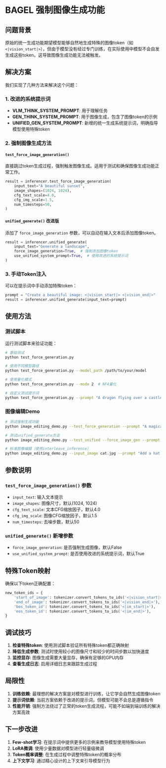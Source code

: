 # BAGEL 强制图像生成功能

## 问题背景

原始的统一生成功能期望模型能够自然地生成特殊的图像token（如`<|vision_start|>`），但由于模型没有经过专门训练，在实际使用中模型不会自发生成这些token。这导致图像生成功能无法被触发。

## 解决方案

我们实现了几种方法来解决这个问题：

### 1. 改进的系统提示词

- **VLM_THINK_SYSTEM_PROMPT**: 用于理解任务
- **GEN_THINK_SYSTEM_PROMPT**: 用于图像生成，包含了图像token的示例
- **UNIFIED_GEN_SYSTEM_PROMPT**: 新增的统一生成系统提示词，明确指导模型使用特殊token

### 2. 强制图像生成方法

#### `test_force_image_generation()`
直接跳过token生成过程，强制触发图像生成。适用于测试和确保图像生成功能正常工作。

```python
result = inferencer.test_force_image_generation(
    input_text="A beautiful sunset",
    image_shapes=(1024, 1024),
    cfg_text_scale=4.0,
    cfg_img_scale=1.5,
    num_timesteps=50,
)
```

#### `unified_generate()` 改进版
添加了 `force_image_generation` 参数，可以自动在输入文本后添加图像token。

```python
result = inferencer.unified_generate(
    input_text="Generate a landscape",
    force_image_generation=True,  # 强制添加图像token
    use_unified_system_prompt=True,  # 使用改进的系统提示词
)
```

### 3. 手动Token注入

可以在提示词中手动添加特殊token：

```python
prompt = "Create a beautiful image: <|vision_start|> <|vision_end|>"
result = inferencer.unified_generate(input_text=prompt)
```

## 使用方法

### 测试脚本

运行测试脚本来验证功能：

```bash
# 基础测试
python test_force_generation.py

# 使用不同模型路径
python test_force_generation.py --model_path /path/to/your/model

# 使用量化模式
python test_force_generation.py --mode 2  # NF4量化

# 自定义测试提示词
python test_force_generation.py --prompt "A dragon flying over a castle"
```

### 图像编辑Demo

```bash
# 测试强制生成功能
python image_editing_demo.py --test_force_generation --prompt "A magical forest"

# 测试unified_generate方法
python image_editing_demo.py --test_unified --force_image_gen --prompt "Edit this image"

# 标准图像编辑（使用interleave_inference）
python image_editing_demo.py --input_image cat.jpg --prompt "Add a hat to the cat"
```

## 参数说明

### `test_force_image_generation()` 参数
- `input_text`: 输入文本提示
- `image_shapes`: 图像尺寸，默认(1024, 1024)
- `cfg_text_scale`: 文本CFG缩放因子，默认4.0
- `cfg_img_scale`: 图像CFG缩放因子，默认1.5
- `num_timesteps`: 去噪步数，默认50

### `unified_generate()` 新增参数
- `force_image_generation`: 是否强制生成图像，默认False
- `use_unified_system_prompt`: 是否使用改进的系统提示词，默认True

## 特殊Token映射

确保以下token正确配置：

```python
new_token_ids = {
    'start_of_image': tokenizer.convert_tokens_to_ids('<|vision_start|>'),
    'end_of_image': tokenizer.convert_tokens_to_ids('<|vision_end|>'),
    'bos_token_id': tokenizer.convert_tokens_to_ids('<|im_start|>'),
    'eos_token_id': tokenizer.convert_tokens_to_ids('<|im_end|>'),
}
```

## 调试技巧

1. **检查特殊token**: 使用测试脚本验证所有特殊token都正确映射
2. **降低生成参数**: 测试时使用较小的图像尺寸和较少的时间步数以加快速度
3. **监控显存**: 图像生成需要大量显存，确保有足够的GPU内存
4. **查看生成日志**: 启用详细日志来跟踪生成过程

## 局限性

1. **训练依赖**: 最理想的解决方案是对模型进行训练，让它学会自然生成图像token
2. **提示词依赖**: 当前方案依赖于改进的提示词，但模型可能不会总是遵循指令
3. **性能开销**: 强制方法绕过了正常的token生成流程，可能不如端到端训练的解决方案高效

## 下一步改进

1. **Few-shot学习**: 在提示词中提供更多的示例来教导模型使用特殊token
2. **LoRA微调**: 使用少量数据对模型进行轻量级微调
3. **Token概率调整**: 在生成过程中调整特殊token的概率分布
4. **上下文学习**: 通过精心设计的上下文来引导模型行为







